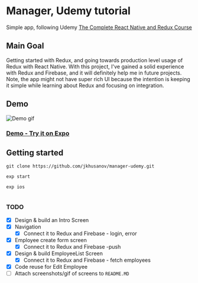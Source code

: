 # Manager, Udemy tutorial
Simple app, following Udemy [The Complete React Native and Redux Course](https://www.udemy.com/the-complete-react-native-and-redux-course/learn/v4/content)
## Main Goal
Getting started with Redux, and going towards production level usage of Redux with React Native. 
With this project, I've gained a solid experience with Redux and Firebase, and it will definitely help me in future projects. Note, the app might not have super rich UI because the intention is keeping it simple while learning about Redux and focusing on integration.
## Demo
![Demo gif]()

### [Demo - Try it on Expo]()


## Getting started

```
git clone https://github.com/jkhusanov/manager-udemy.git

exp start

exp ios


```

### TODO

- [x] Design & build an Intro Screen
- [x] Navigation
  - [x] Connect it to Redux  and Firebase - login, error
- [x] Employee create form screen
  - [x] Connect it to Redux and Firebase -push
- [x] Design & build EmployeeList Screen
  - [x] Connect it to Redux and Firebase - fetch employees
- [x] Code reuse for Edit Employee
- [ ] Attach screenshots/gif of screens to `README.MD`